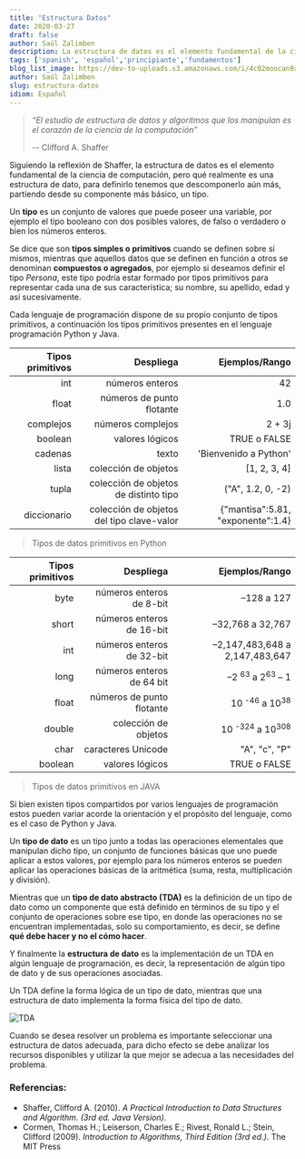 ```yaml
---
title: "Estructura Datos"
date: 2020-03-27
draft: false
author: Saúl Zalimben
description: La estructura de datos es el elemento fundamental de la ciencia de computación, son un medio para manejar grandes cantidades de datos de manera eficiente.
tags: ['spanish', 'español','principiante','fundamentos']
blog_list_image: https://dev-to-uploads.s3.amazonaws.com/i/4c02moocan9xt9tk0zei.png
author: Saúl Zalimben
slug: estructura-datos
idiom: Español
---
```


>
> _“El estudio de estructura de datos y algoritmos que los manipulan es el corazón de la ciencia de la computación”_ 
>
> -- Clifford A. Shaffer
> 

Siguiendo la reflexión de Shaffer, la estructura de datos es el elemento fundamental de la ciencia de computación, pero qué realmente es una estructura de dato, para definirlo tenemos que descomponerlo aún más, partiendo desde su componente más básico, un tipo.


Un **tipo** es un conjunto de valores que puede poseer una variable, por ejemplo el tipo booleano con dos posibles valores, de falso o verdadero o bien los números enteros. 


Se dice que son **tipos simples o primitivos** cuando se definen sobre sí mismos, mientras que aquellos datos que se definen en función a otros se denominan **compuestos o agregados**, por ejemplo si deseamos definir el tipo *Persona*, este tipo podría estar formado por tipos primitivos para representar cada una de sus característica; su nombre, su apellido, edad y así sucesivamente.


Cada lenguaje de programación dispone de su propio conjunto de tipos primitivos, a continuación los tipos primitivos presentes en el lenguaje programación Python y Java.

| Tipos primitivos  | Despliega                                 | Ejemplos/Rango  |
| -----------------:|------------------------------------------:|----------:|
| int               | números enteros                           | 42        |
| float             | números de punto flotante                 | 1.0       |
| complejos         | números complejos                         | 2 + 3j    |
| boolean           | valores lógicos                           | TRUE o FALSE|
| cadenas           | texto                                     | 'Bienvenido a Python'|
| lista             | colección de objetos                      | [1, 2, 3, 4]     |
| tupla             | colección de objetos de distinto tipo     | ("A", 1.2, 0, -2)|
| diccionario       | colección de objetos del tipo clave-valor | \{"mantisa":5.81, "exponente":1.4\}|
>Tipos de datos primitivos en Python

| Tipos primitivos  | Despliega                                 | Ejemplos/Rango  |
| -----------------:|------------------------------------------:|----------:|
| byte              | números enteros de 8-bit                  | –128 a 127 |
| short             | números enteros de 16-bit                 | –32,768 a 32,767       |
| int               | números enteros de 32-bit                 | –2,147,483,648 a 2,147,483,647    |
| long              | números enteros de 64 bit                 | –2 <sup> 63</sup> a 2<sup>63</sup> – 1|
| float             | números de punto flotante                 | 10<sup> -46</sup> a 10<sup>38</sup>|
| double            | colección de objetos                      | 10<sup> -324</sup> a 10<sup>308</sup>|
| char              | caracteres Unicode                        | "A", "c", "P"|
| boolean           | valores lógicos                           | TRUE o FALSE|
>Tipos de datos primitivos en JAVA

Si bien existen tipos compartidos por varios lenguajes de programación estos pueden variar acorde la orientación y el propósito del lenguaje, como es el caso de Python y Java.

Un **tipo de dato** es un tipo junto a todas las operaciones elementales que manipulan dicho tipo, un conjunto de funciones básicas que uno puede aplicar a estos valores, por ejemplo para los números enteros se pueden aplicar las operaciones básicas de la aritmética (suma, resta, multiplicación y división).

Mientras que un **tipo de dato abstracto (TDA)** es la definición de un tipo de dato como un componente que está definido en términos de su tipo y el conjunto de operaciones sobre ese tipo, en donde las operaciones no se encuentran implementadas, solo su comportamiento, es decir, se define **qué debe hacer y no el cómo hacer**.

Y finalmente la **estructura de dato** es la implementación de un TDA en algún lenguaje de programación, es decir, la representación de algún tipo de dato y de sus operaciones asociadas.

Un TDA define la forma lógica de un tipo de dato, mientras que una estructura de dato implementa la forma física del tipo de dato.

![TDA](https://dev-to-uploads.s3.amazonaws.com/i/4c02moocan9xt9tk0zei.png)

Cuando se desea resolver un problema es importante seleccionar una estructura de datos adecuada, para dicho efecto se debe analizar los recursos disponibles y utilizar la que mejor se adecua a las necesidades del problema.


### Referencias:
- Shaffer, Clifford A. (2010). *A Practical Introduction to Data Structures and Algorithm.  (3rd ed. Java Version).*
-  Cormen, Thomas H.; Leiserson, Charles E.; Rivest, Ronald L.; Stein, Clifford (2009). *Introduction to Algorithms, Third Edition (3rd ed.)*. The MIT Press

